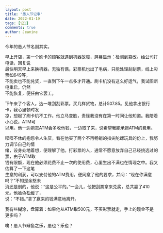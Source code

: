 ```yaml
---
layout: post
title: "愚人节记事"
date: 2022-01-19
tags: [记1]
comments: true
author: Jeanine 
---
```

今年的愚人节名副其实。  

早上开店，第一个刷卡的顾客就遇到机器故障，屏幕显示：检测到篡改。给公司打电话，回复说  
最快明天早上来换机器。无独有偶，彩票机也出了毛病，只能处理刮刮票，线上彩票如649等，  
不能卖也不能兑奖，一直到下午一点多才开通。刷卡机没有这么好运气，我试图断电重启，仍然  
不能恢复，便任由它罢工。  

下午来了个客人，选一堆刮刮彩票，买几样货物，总计507.85。见他拿出银行卡，我心里顿时发  
凉，想起了刷卡机不工作。他立马变脸，责怪我没有在第一时间让他知道。我陪着小心说，ATM可  
以用。他一边抱怨ATM会多收他钱，一边取了来，说希望我能承担ATM的费用。  

喋喋不休的抱怨令人生厌。看在他买了两个不再畅销的指尖陀螺玩具的份上，我努力调节自己的情  
绪，设身处地着想，便理解了他。打彩票的人，通常不愿意放弃自己已经挑选过的票，由于ATM取  
钱有限额，现在他必须花费不止一次的使用费，心里生出不满也在情理之中。我又估算了一下这笔  
生意的利润，可以支付他的ATM费用，便同意了他的要求，并问：“现在你满意吗？”不知是余怒未  
消还是别的，他说：“这是公平的。”一会儿，他把刮票拿来兑奖，总共赢了410元。他脸色松缓了，  
说：“不错。”拿了赢来的钱满意地离开。  

我有些糊涂，盘算着：如果他从ATM取500元，不买彩票就走，手上的现金不是更多吗？  

唉！愚人节辩鱼之乐，愚也？乐也？
